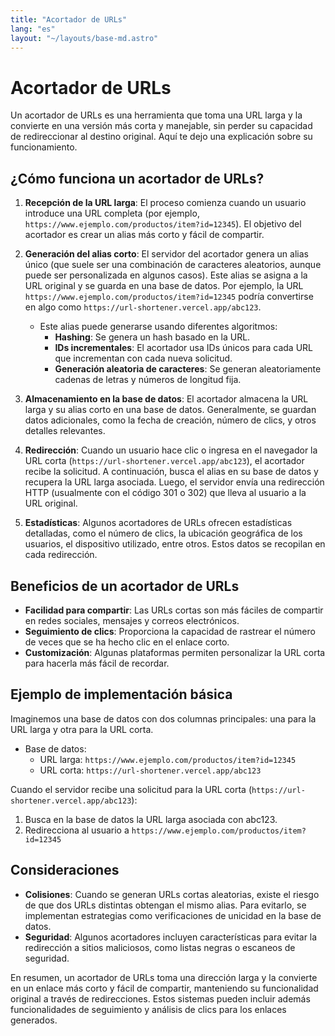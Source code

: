 ```yaml
---
title: "Acortador de URLs"
lang: "es"
layout: "~/layouts/base-md.astro"
---
```


# Acortador de URLs

Un acortador de URLs es una herramienta que toma una URL larga y la convierte en una versión más corta y manejable, sin perder su capacidad de redireccionar al destino original. Aquí te dejo una explicación sobre su funcionamiento.

## ¿Cómo funciona un acortador de URLs?

1. **Recepción de la URL larga**: El proceso comienza cuando un usuario introduce una URL completa (por ejemplo, `https://www.ejemplo.com/productos/item?id=12345`). El objetivo del acortador es crear un alias más corto y fácil de compartir.

1. **Generación del alias corto**: El servidor del acortador genera un alias único (que suele ser una combinación de caracteres aleatorios, aunque puede ser personalizada en algunos casos). Este alias se asigna a la URL original y se guarda en una base de datos. Por ejemplo, la URL `https://www.ejemplo.com/productos/item?id=12345` podría convertirse en algo como `https://url-shortener.vercel.app/abc123`.

   - Este alias puede generarse usando diferentes algoritmos:
     - **Hashing**: Se genera un hash basado en la URL.
     - **IDs incrementales**: El acortador usa IDs únicos para cada URL que incrementan con cada nueva solicitud.
     - **Generación aleatoria de caracteres**: Se generan aleatoriamente cadenas de letras y números de longitud fija.

1. **Almacenamiento en la base de datos**: El acortador almacena la URL larga y su alias corto en una base de datos. Generalmente, se guardan datos adicionales, como la fecha de creación, número de clics, y otros detalles relevantes.

1. **Redirección**: Cuando un usuario hace clic o ingresa en el navegador la URL corta (`https://url-shortener.vercel.app/abc123`), el acortador recibe la solicitud. A continuación, busca el alias en su base de datos y recupera la URL larga asociada. Luego, el servidor envía una redirección HTTP (usualmente con el código 301 o 302) que lleva al usuario a la URL original.

1. **Estadísticas**: Algunos acortadores de URLs ofrecen estadísticas detalladas, como el número de clics, la ubicación geográfica de los usuarios, el dispositivo utilizado, entre otros. Estos datos se recopilan en cada redirección.

## Beneficios de un acortador de URLs

- **Facilidad para compartir**: Las URLs cortas son más fáciles de compartir en redes sociales, mensajes y correos electrónicos.
- **Seguimiento de clics**: Proporciona la capacidad de rastrear el número de veces que se ha hecho clic en el enlace corto.
- **Customización**: Algunas plataformas permiten personalizar la URL corta para hacerla más fácil de recordar.

## Ejemplo de implementación básica

Imaginemos una base de datos con dos columnas principales: una para la URL larga y otra para la URL corta.

- Base de datos:
  - URL larga: `https://www.ejemplo.com/productos/item?id=12345`
  - URL corta: `https://url-shortener.vercel.app/abc123`

Cuando el servidor recibe una solicitud para la URL corta (`https://url-shortener.vercel.app/abc123`):

1. Busca en la base de datos la URL larga asociada con abc123.
1. Redirecciona al usuario a `https://www.ejemplo.com/productos/item?id=12345`

## Consideraciones

- **Colisiones**: Cuando se generan URLs cortas aleatorias, existe el riesgo de que dos URLs distintas obtengan el mismo alias. Para evitarlo, se implementan estrategias como verificaciones de unicidad en la base de datos.
- **Seguridad**: Algunos acortadores incluyen características para evitar la redirección a sitios maliciosos, como listas negras o escaneos de seguridad.

En resumen, un acortador de URLs toma una dirección larga y la convierte en un enlace más corto y fácil de compartir, manteniendo su funcionalidad original a través de redirecciones. Estos sistemas pueden incluir además funcionalidades de seguimiento y análisis de clics para los enlaces generados.

